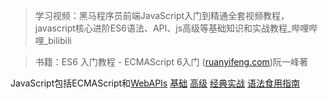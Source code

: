 > 学习视频：黑马程序员前端JavaScript入门到精通全套视频教程，javascript核心进阶ES6语法、API、js高级等基础知识和实战教程_哔哩哔哩_bilibili

> 书籍：ES6 入门教程 - ECMAScript 6入门 ([ruanyifeng.com](http://ruanyifeng.com))阮一峰著

JavaScript包括ECMAScript和[WebAPIs](./WebAPIs.md)
[基础](./基础.md)
[高级](./高级.md)
[经典实战](./经典实战.md)
[语法食用指南](./语法食用指南.md)

